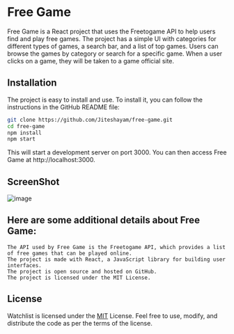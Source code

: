 # Free Game

Free Game is a React project that uses the Freetogame API to help users find and play free games. The project has a simple UI with categories for different types of games, a search bar, and a list of top games. Users can browse the games by category or search for a specific game. When a user clicks on a game, they will be taken to a game official site.

## Installation
The project is easy to install and use. To install it, you can follow the instructions in the GitHub README file:

```bash
git clone https://github.com/Jiteshayam/free-game.git
cd free-game
npm install
npm start
```
This will start a development server on port 3000. You can then access Free Game at http://localhost:3000.

## ScreenShot

![image](https://github.com/Jiteshayam/free-game/screenshot/s1.png)

## Here are some additional details about Free Game:

    The API used by Free Game is the Freetogame API, which provides a list of free games that can be played online.
    The project is made with React, a JavaScript library for building user interfaces.
    The project is open source and hosted on GitHub.
    The project is licensed under the MIT License.


## License

Watchlist is licensed under the [MIT](https://github.com/Jiteshayam/free-game/blob/main/LICENSE) License. Feel free to use, modify, and distribute the code as per the terms of the license.
